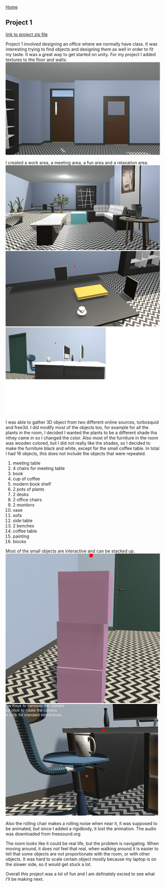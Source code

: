 [Home](index.md)

## Project 1

[link to project zip file](https://drive.google.com/open?id=0Bz_JXbTbkTpETHBEbHlQZm11NVU)

Project 1 involved designing an office where we normally have class.  It was interesting trying to find objects and designing them as well in order to fit my taste.  It was a great way to get started on unity.  For my project I added textures to the floor and walls: 
![Image](floor.png)  

I created a work area, a meeting area, a fun area and a relaxation area.  
![Image](relax.png)  
![Image](table.png)  
![Image](workarea.png)  

I was able to gather 3D object from two different online sources, turbosquid and free3d.  I did modify most of the objects too, for example for all the plants in the room, I decided I wanted the plants to be a different shade tha nthey came in so I changed the color.  Also most of the furniture in the room was wooden colored, but I did not really like the shades, so I decided to make the furniture black and white, except for the small coffee table.  In total I had 16 objects, this does not include the objects that were repeated.  
1. meeting table
2. 4 chairs for meeting table
3. book
4. cup of coffee
5. modern book shelf
6. 2 pots of plants
7. 2 desks
8. 2 office chairs
9. 2 monitors
10. vase
11. sofa
12. side table
13. 2 benches
14. coffee table
15. painting
16. blocks

Most of the small objects are interactive and can be stacked up.
![Image](stack.png)  
![Image](work.png)  

Also the rolling chair makes a rolling noise when near it, it was supposed to be animated, but since I added a rigidbody, it lost the animation.  The audio was downloaded from freesound.org 

The room looks like it could be real life, but the problem is navigating.  When moving around, it does not feel that real, when walking around it is easier to tell that some objects are not proportionate with the room, or with other objects.  It was hard to scale certain object mostly because my laptop is on the slower side, so it would get stuck a lot. 

Overall this project was a lot of fun and I am definately excied to see what I'll be making next.
